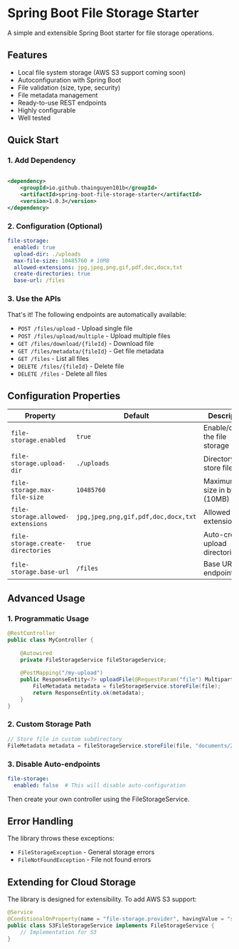 # Spring Boot File Storage Starter

A simple and extensible Spring Boot starter for file storage operations.

## Features

- Local file system storage (AWS S3 support coming soon)
- Autoconfiguration with Spring Boot
- File validation (size, type, security)
- File metadata management
- Ready-to-use REST endpoints
- Highly configurable
- Well tested

## Quick Start

### 1. Add Dependency

```xml

<dependency>
    <groupId>io.github.thainguyen101b</groupId>
    <artifactId>spring-boot-file-storage-starter</artifactId>
    <version>1.0.3</version>
</dependency>
```

### 2. Configuration (Optional)

```yaml
file-storage:
  enabled: true
  upload-dir: ./uploads
  max-file-size: 10485760 # 10MB
  allowed-extensions: jpg,jpeg,png,gif,pdf,doc,docx,txt
  create-directories: true
  base-url: /files
```

### 3. Use the APIs

That's it! The following endpoints are automatically available:

- `POST /files/upload` - Upload single file
- `POST /files/upload/multiple` - Upload multiple files
- `GET /files/download/{fileId}` - Download file
- `GET /files/metadata/{fileId}` - Get file metadata
- `GET /files` - List all files
- `DELETE /files/{fileId}` - Delete file
- `DELETE /files` - Delete all files

## Configuration Properties

| Property                          | Default                             | Description                       |
|-----------------------------------|-------------------------------------|-----------------------------------|
| `file-storage.enabled`            | `true`                              | Enable/disable the file storage   |
| `file-storage.upload-dir`         | `./uploads`                         | Directory to store files          |
| `file-storage.max-file-size`      | `10485760`                          | Maximum file size in bytes (10MB) |
| `file-storage.allowed-extensions` | `jpg,jpeg,png,gif,pdf,doc,docx,txt` | Allowed file extensions           |
| `file-storage.create-directories` | `true`                              | Auto-create upload directories    |
| `file-storage.base-url`           | `/files`                        | Base URL for endpoints            |


## Advanced Usage

### 1. Programmatic Usage

```java
@RestController
public class MyController {
    
    @Autowired
    private FileStorageService fileStorageService;
    
    @PostMapping("/my-upload")
    public ResponseEntity<?> uploadFile(@RequestParam("file") MultipartFile file) {
        FileMetadata metadata = fileStorageService.storeFile(file);
        return ResponseEntity.ok(metadata);
    }
}
```
### 2. Custom Storage Path

```java
// Store file in custom subdirectory
FileMetadata metadata = fileStorageService.storeFile(file, "documents/2024");
```

### 3. Disable Auto-endpoints

```yaml
file-storage:
  enabled: false  # This will disable auto-configuration
```

Then create your own controller using the FileStorageService.

## Error Handling
The library throws these exceptions:

- `FileStorageException` - General storage errors
- `FileNotFoundException` - File not found errors

## Extending for Cloud Storage

The library is designed for extensibility. To add AWS S3 support:

```java
@Service
@ConditionalOnProperty(name = "file-storage.provider", havingValue = "s3")
public class S3FileStorageService implements FileStorageService {
    // Implementation for S3
}
```